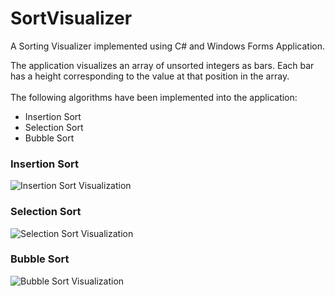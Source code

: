 # SortVisualizer
A Sorting Visualizer implemented using C# and Windows Forms Application.

The application visualizes an array of unsorted integers as bars. Each bar has a height corresponding to the value at that position in the array.
<br/> <br/>
The following algorithms have been implemented into the application:

* Insertion Sort
* Selection Sort
* Bubble Sort

### Insertion Sort

![Insertion Sort Visualization](InsertionSort.gif)



### Selection Sort


![Selection Sort Visualization](SelectionSort.gif)




### Bubble Sort


![Bubble Sort Visualization](BubbleSort.gif)
